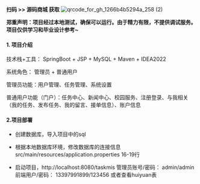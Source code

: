 **扫码 >> 源码商城 获取** ![qrcode_for_gh_1266b4b5294a_258 (2)](https://github.com/user-attachments/assets/45838afd-19a8-4cdc-bdd5-74b9c76fb241)

**郑重声明：项目经过本地测试，确保可以运行。由于精力有限，不提供调试服务。项目仅供学习和毕业设计参考~**

#### 1. 项目介绍

技术栈+工具： SpringBoot + JSP + MySQL + Maven + IDEA2022 

系统角色： 管理员 + 普通用户

管理员功能：用户管理、任务管理、系统设置

普通用户功能（门户）：任务中心、新闻中心、校园服务、注册登录、与我相关（我的任务、发布任务、我的留言、接单信息）、账户信息

#### 2.项目部署

- 创建数据库，导入项目中的sql

- 根据本地数据库环境，修改数据库的连接信息 src/main/resources/application.properties 16-19行

- 启动项目，http://localhost:8080/taskmis  管理员账号/密码： admin/admin  前端用户/密码： 13397991899/123456 或者查看huiyuan表
